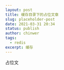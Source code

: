 ```yaml
---
layout: post
title: 缓存目录下的占位文章
slug: placeholder-post
date: 2021-03-31 20:34
status: publish
author: chinwer
tags:
  - redis
excerpt: 缓存
---
```


占位文
